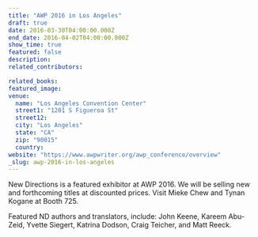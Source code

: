```yaml
---
title: "AWP 2016 in Los Angeles"
draft: true
date: 2016-03-30T04:00:00.000Z
end_date: 2016-04-02T04:00:00.000Z
show_time: true
featured: false
description:
related_contributors:

related_books:
featured_image: 
venue:
  name: "Los Angeles Convention Center"
  street1: "1201 S Figueroa St"
  street12:
  city: "Los Angeles"
  state: "CA"
  zip: "90015"
  country:
website: "https://www.awpwriter.org/awp_conference/overview"
_slug: awp-2016-in-los-angeles
---
```


New Directions is a featured exhibitor at AWP 2016\. We will be selling new and forthcoming titles at discounted prices. Visit Mieke Chew and Tynan Kogane at Booth 725.

Featured ND authors and translators, include: John Keene, Kareem Abu-Zeid, Yvette Siegert, Katrina Dodson, Craig Teicher, and Matt Reeck.

